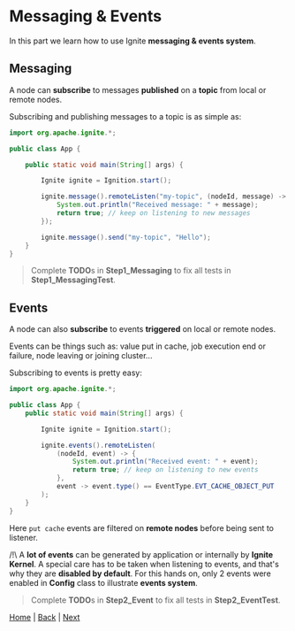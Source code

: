 # Messaging &amp; Events

In this part we learn how to use Ignite **messaging &amp; events system**.

## Messaging

A node can **subscribe** to messages **published** on a **topic** from local or remote nodes.

Subscribing and publishing messages to a topic is as simple as:
```java
import org.apache.ignite.*;

public class App {

    public static void main(String[] args) {

        Ignite ignite = Ignition.start();

        ignite.message().remoteListen("my-topic", (nodeId, message) -> {
            System.out.println("Received message: " + message);
            return true; // keep on listening to new messages
        });

        ignite.message().send("my-topic", "Hello");
    }
}
```

>Complete **TODO**s in **Step1_Messaging** to fix all tests in **Step1_MessagingTest**.


## Events

A node can also **subscribe** to events **triggered** on local or remote nodes.

Events can be things such as: value put in cache, job execution end or failure, node leaving or joining cluster...

Subscribing to events is pretty easy:
```java
import org.apache.ignite.*;

public class App {
    public static void main(String[] args) {

        Ignite ignite = Ignition.start();

        ignite.events().remoteListen(
            (nodeId, event) -> {
                System.out.println("Received event: " + event);
                return true; // keep on listening to new events
            },
            event -> event.type() == EventType.EVT_CACHE_OBJECT_PUT
        );
    }
}
```

Here `put cache` events are filtered on **remote nodes** before being sent to listener.


/!\ A **lot of events** can be generated by application or internally by **Ignite Kernel**.
A special care has to be taken when listening to events, and that's why they are **disabled by default**.
For this hands on, only 2 events were enabled in **Config** class to illustrate **events system**.

>Complete **TODO**s in **Step2_Event** to fix all tests in **Step2_EventTest**.


[Home](../readme.md) | [Back](part3_service-grid.md) | [Next](part5_cluster.md)

